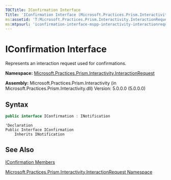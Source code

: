 ```yaml
---
TOCTitle: IConfirmation Interface
Title: 'IConfirmation Interface (Microsoft.Practices.Prism.Interactivity.InteractionRequest)'
ms:assetid: 'T:Microsoft.Practices.Prism.Interactivity.InteractionRequest.IConfirmation'
ms:mtpsurl: 'iconfirmation-interface-mspp-interactivity-interactionrequest.md'
---
```


# IConfirmation Interface

Represents an interaction request used for confirmations.

**Namespace:** [Microsoft.Practices.Prism.Interactivity.InteractionRequest](https://msdn.microsoft.com/en-us/library/microsoft.practices.prism.interactivity.interactionrequest(v=pandp.50))

**Assembly:** Microsoft.Practices.Prism.Interactivity (in Microsoft.Practices.Prism.Interactivity.dll) Version: 5.0.0.0 (5.0.0.0)

## Syntax
```C#
public interface IConfirmation : INotification
```

```VB
'Declaration
Public Interface IConfirmation
	Inherits INotification
```
## See Also

[IConfirmation Members](https://msdn.microsoft.com/en-us/library/microsoft.practices.prism.interactivity.interactionrequest.iconfirmation_members(v=pandp.50))

[Microsoft.Practices.Prism.Interactivity.InteractionRequest Namespace](https://msdn.microsoft.com/en-us/library/microsoft.practices.prism.interactivity.interactionrequest(v=pandp.50))